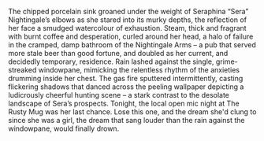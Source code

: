 The chipped porcelain sink groaned under the weight of Seraphina “Sera” Nightingale’s elbows as she stared into its murky depths, the reflection of her face a smudged watercolour of exhaustion.  Steam, thick and fragrant with burnt coffee and desperation, curled around her head, a halo of failure in the cramped, damp bathroom of the Nightingale Arms – a pub that served more stale beer than good fortune, and doubled as her current, and decidedly temporary, residence.  Rain lashed against the single, grime-streaked windowpane, mimicking the relentless rhythm of the anxieties drumming inside her chest.  The gas fire sputtered intermittently, casting flickering shadows that danced across the peeling wallpaper depicting a ludicrously cheerful hunting scene – a stark contrast to the desolate landscape of Sera’s prospects.  Tonight, the local open mic night at The Rusty Mug was her last chance.  Lose this one, and the dream she'd clung to since she was a girl, the dream that sang louder than the rain against the windowpane, would finally drown.
